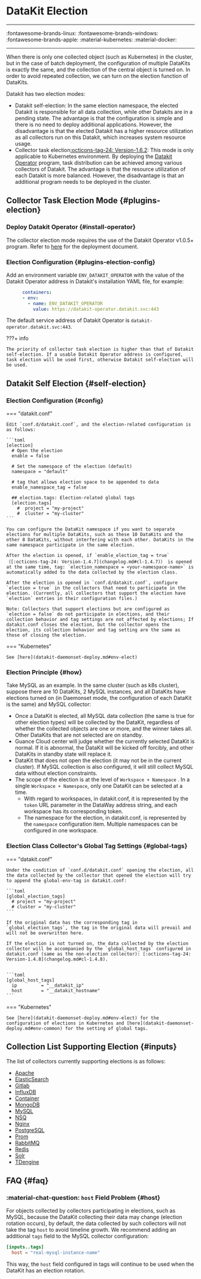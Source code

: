 
# DataKit Election
---

:fontawesome-brands-linux: :fontawesome-brands-windows: :fontawesome-brands-apple: :material-kubernetes: :material-docker:

---

When there is only one collected object (such as Kubernetes) in the cluster, but in the case of batch deployment, the configuration of multiple DataKits is exactly the same, and the collection of the central object is turned on. In order to avoid repeated collection, we can turn on the election function of DataKits.

Datakit has two election modes:

- Datakit self-election: In the same election namespace, the elected Datakit is responsible for all data collection, while other Datakits are in a pending state. The advantage is that the configuration is simple and there is no need to deploy additional applications. However, the disadvantage is that the elected Datakit has a higher resource utilization as all collectors run on this Datakit, which increases system resource usage.
- Collector task election[:octicons-tag-24: Version-1.6.2](changelog.md#cl-1.6.2): This mode is only applicable to Kubernetes environment. By deploying the [Datakit Operator](datakit-operator.md#datakit-operator-overview-and-install) program, task distribution can be achieved among various collectors of Datakit. The advantage is that the resource utilization of each Datakit is more balanced. However, the disadvantage is that an additional program needs to be deployed in the cluster.

## Collector Task Election Mode {#plugins-election}

### Deploy Datakit Operator {#install-operator}

The collector election mode requires the use of the Datakit Operator v1.0.5+ program. Refer to [here](datakit-operator.md#datakit-operator-install) for the deployment document.

### Election Configuration {#plugins-election-config}

Add an environment variable `ENV_DATAKIT_OPERATOR` with the value of the Datakit Operator address in Datakit's installation YAML file, for example:

```yaml
      containers:
      - env:
        - name: ENV_DATAKIT_OPERATOR
          value: https://datakit-operator.datakit.svc:443
```

The default service address of Datakit Operator is `datakit-operator.datakit.svc:443`.

<!-- markdownlint-disable MD046 -->
???+ info

    The priority of collector task election is higher than that of Datakit self-election. If a usable Datakit Operator address is configured, task election will be used first, otherwise Datakit self-election will be used.

## Datakit Self Election {#self-election}

### Election Configuration {#config}

=== "datakit.conf"

    Edit `conf.d/datakit.conf`, and the election-related configuration is as follows:
    
    ```toml
    [election]
      # Open the election
      enable = false
    
      # Set the namespace of the election (default)
      namespace = "default"
    
      # tag that allows election space to be appended to data
      enable_namespace_tag = false
    
      ## election.tags: Election-related global tags
      [election.tags]
        #  project = "my-project"
        #  cluster = "my-cluster"
    ```
    
    You can configure the DataKit namespace if you want to separate elections for multiple DataKits, such as these 10 DataKits and the other 8 DataKits, without interfering with each other. DataKits in the same namespace participate in the same election.
    
    After the election is opened, if `enable_election_tag = true`（[:octicons-tag-24: Version-1.4.7](changelog.md#cl-1.4.7)） is opened at the same time, tag: `election_namespace = <your-namespace-name>` is automatically added to the data collected by the election class.
    
    After the election is opened in `conf.d/datakit.conf`, configure `election = true` in the collectors that need to participate in the election. (Currently, all collectors that support the election have `election` entries in their configuration files.)
    
    Note: Collectors that support elections but are configured as `election = false` do not participate in elections, and their collection behavior and tag settings are not affected by elections; If datakit.conf closes the election, but the collector opens the election, its collection behavior and tag setting are the same as those of closing the election.

=== "Kubernetes"

    See [here](datakit-daemonset-deploy.md#env-elect)

### Election Principle {#how}

Take MySQL as an example. In the same cluster (such as k8s cluster), suppose there are 10 DataKits, 2 MySQL instances, and all DataKits have elections turned on (in Daemonset mode, the configuration of each DataKit is the same) and MySQL collector:

- Once a DataKit is elected, all MySQL data collection (the same is true for other election types) will be collected by the DataKit, regardless of whether the collected objects are one or more, and the winner takes all. Other DataKits that are not selected are on standby.
- Guance Cloud center will judge whether the currently selected DataKit is normal. If it is abnormal, the DataKit will be kicked off forcibly, and other DataKits in standby state will replace it.
- DataKit that does not open the election (it may not be in the current cluster). If MySQL collection is also configured, it will still collect MySQL data without election constraints.
- The scope of the election is at the level of `Workspace + Namespace` . In a single `Workspace + Namespace`, only one DataKit can be selected at a time.
    - With regard to workspaces, in datakit.conf, it is represented by the `token` URL parameter in the DataWay address string, and each workspace has its corresponding token.
    - The namespace for the election, in datakit.conf, is represented by the `namespace` configuration item. Multiple namespaces can be configured in one workspace.

### Election Class Collector's Global Tag Settings {#global-tags}

=== "datakit.conf"

    Under the condition of `conf.d/datakit.conf` opening the election, all the data collected by the collector that opened the election will try to append the global-env-tag in datakit.conf:
    
    ```toml
    [global_election_tags]
      # project = "my-project"
      # cluster = "my-cluster"
    ```
    
    If the original data has the corresponding tag in `global_election_tags`, the tag in the original data will prevail and will not be overwritten here.
    
    If the election is not turned on, the data collected by the election collector will be accompanied by the `global_host_tags` configured in datakit.conf (same as the non-election collector): [:octicons-tag-24: Version-1.4.8](changelog.md#cl-1.4.8).


    ```toml
    [global_host_tags]
      ip         = "__datakit_ip"
      host       = "__datakit_hostname"
    ```

=== "Kubernetes"

    See [here](datakit-daemonset-deploy.md#env-elect) for the configuration of elections in Kubernetes and [here](datakit-daemonset-deploy.md#env-common) for the setting of global tags.

## Collection List Supporting Election {#inputs}

The list of collectors currently supporting elections is as follows:

- [Apache](apache.md)
- [ElasticSearch](elasticsearch.md)
- [Gitlab](gitlab.md)
- [InfluxDB](influxdb.md)
- [Container](container.md)
- [MongoDB](mongodb.md)
- [MySQL](mysql.md)
- [NSQ](nsq.md)
- [Nginx](nginx.md)
- [PostgreSQL](postgresql.md)
- [Prom](prom.md)
- [RabbitMQ](rabbitmq.md)
- [Redis](redis.md)
- [Solr](solr.md)
- [TDengine](tdengine.md)

## FAQ {#faq}

### :material-chat-question: `host` Field Problem {#host}

For objects collected by collectors participating in elections, such as MySQL, because the DataKit collecting their data may change (election rotation occurs), by default, the data collected by such collectors will not take the tag `host` to avoid timeline growth. We recommend adding an additional `tags` field to the MySQL collector configuration:

```toml
[inputs..tags]
  host = "real-mysql-instance-name"
```

This way, the `host` field configured in tags will continue to be used when the DataKit has an election rotation.
